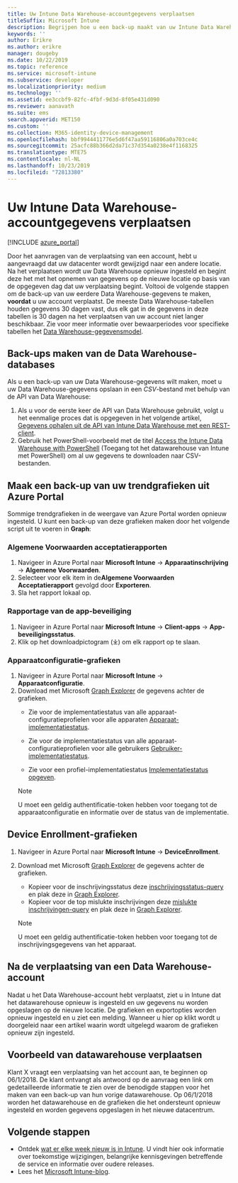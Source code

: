 ```yaml
---
title: Uw Intune Data Warehouse-accountgegevens verplaatsen
titleSuffix: Microsoft Intune
description: Begrijpen hoe u een back-up maakt van uw Intune Data Warehouse-gegevens bij het verplaatsen van uw account.
keywords: ''
author: Erikre
ms.author: erikre
manager: dougeby
ms.date: 10/22/2019
ms.topic: reference
ms.service: microsoft-intune
ms.subservice: developer
ms.localizationpriority: medium
ms.technology: ''
ms.assetid: ee3ccbf9-82fc-4fbf-9d3d-8f05e431d090
ms.reviewer: aanavath
ms.suite: ems
search.appverid: MET150
ms.custom: ''
ms.collection: M365-identity-device-management
ms.openlocfilehash: bbf9944411776e5d6f47aa59116806a0a703ce4c
ms.sourcegitcommit: 25acfc88b366d2da71c37d354a0238e4f1168325
ms.translationtype: MTE75
ms.contentlocale: nl-NL
ms.lasthandoff: 10/23/2019
ms.locfileid: "72813380"
---
```

# <a name="move-your-intune-data-warehouse-account-data"></a>Uw Intune Data Warehouse-accountgegevens verplaatsen 

[!INCLUDE [azure_portal](../includes/azure_portal.md)]

Door het aanvragen van de verplaatsing van een account, hebt u aangevraagd dat uw datacenter wordt gewijzigd naar een andere locatie. Na het verplaatsen wordt uw Data Warehouse opnieuw ingesteld en begint deze het met het opnemen van gegevens op de nieuwe locatie op basis van de opgegeven dag dat uw verplaatsing begint. Voltooi de volgende stappen om de back-up van uw eerdere Data Warehouse-gegevens te maken, **voordat** u uw account verplaatst. De meeste Data Warehouse-tabellen houden gegevens 30 dagen vast, dus elk gat in de gegevens in deze tabellen is 30 dagen na het verplaatsen van uw account niet langer beschikbaar. Zie voor meer informatie over bewaarperiodes voor specifieke tabellen het [Data Warehouse-gegevensmodel](reports-ref-data-model.md). 

## <a name="back-up-your-data-warehouse-data"></a>Back-ups maken van de Data Warehouse-databases 

Als u een back-up van uw Data Warehouse-gegevens wilt maken, moet u uw Data Warehouse-gegevens opslaan in een *CSV*-bestand met behulp van de API van Data Warehouse:  

1. Als u voor de eerste keer de API van Data Warehouse gebruikt, volgt u het eenmalige proces dat is opgegeven in het volgende artikel, [Gegevens ophalen uit de API van Intune Data Warehouse met een REST-client](reports-proc-data-rest.md).
2. Gebruik het PowerShell-voorbeeld met de titel [Access the Intune Data Warehouse with PowerShell](https://github.com/Microsoft/Intune-Data-Warehouse/tree/master/Samples/PowerShell) (Toegang tot het datawarehouse van Intune met PowerShell) om al uw gegevens te downloaden naar CSV-bestanden. 

## <a name="back-up-your-trend-charts-from-the-azure-portal"></a>Maak een back-up van uw trendgrafieken uit Azure Portal

Sommige trendgrafieken in de weergave van Azure Portal worden opnieuw ingesteld. U kunt een back-up van deze grafieken maken door het volgende script uit te voeren in **Graph**:   

### <a name="terms--conditions-acceptance-reports"></a>Algemene Voorwaarden acceptatierapporten
1. Navigeer in Azure Portal naar **Microsoft Intune** -> **Apparaatinschrijving** -> **Algemene Voorwaarden**.
2. Selecteer voor elk item in de**Algemene Voorwaarden** **Acceptatierapport** gevolgd door **Exporteren**.
3. Sla het rapport lokaal op.
 
### <a name="app-protection-reports"></a>Rapportage van de app-beveiliging  
1. Navigeer in Azure Portal naar **Microsoft Intune** -> **Client-apps** -> **App-beveiligingsstatus**.
2. Klik op het downloadpictogram (⤓) om elk rapport op te slaan.

### <a name="device-configuration-charts"></a>Apparaatconfiguratie-grafieken 
1. Navigeer in Azure Portal naar **Microsoft Intune** -> **Apparaatconfiguratie**.
2. Download met Microsoft [Graph Explorer](https://developer.microsoft.com/graph/graph-explorer) de gegevens achter de grafieken. 
    - Zie voor de implementatiestatus van alle apparaat-configuratieprofielen voor alle apparaten [Apparaat-implementatiestatus](https://graph.microsoft.com/beta/reports/deviceConfigurationDeviceActivity/content).

    - Zie voor de implementatiestatus van alle apparaat-configuratieprofielen voor alle gebruikers [Gebruiker-implementatiestatus](https://graph.microsoft.com/beta/reports/deviceConfigurationUserActivity/content).

    - Zie voor een profiel-implementatiestatus [Implementatiestatus opgeven](https://graph.microsoft.com/beta/deviceManagement/deviceConfigurations?$select=id,displayName,lastModifiedDateTime,deviceStatusOverview&$expand=deviceStatusOverview).
  
    > [!NOTE]
    > U moet een geldig authentificatie-token hebben voor toegang tot de apparaatconfiguratie en informatie over de status van de implementatie.

## <a name="device-enrollment-charts"></a>Device Enrollment-grafieken
1. Navigeer in Azure Portal naar **Microsoft Intune** -> **DeviceEnrollment**.
2. Download met Microsoft [Graph Explorer](https://developer.microsoft.com/graph/graph-explorer) de gegevens achter de grafieken.
    - Kopieer voor de inschrijvingsstatus deze [inschrijvingsstatus-query](https://graph.microsoft.com/beta/reports/managedDeviceEnrollmentFailureTrends()/content) en plak deze in [Graph Explorer](https://developer.microsoft.com/graph/graph-explorer).
    - Kopieer voor de top mislukte inschrijvingen deze [mislukte inschrijvingen-query](https://graph.microsoft.com/beta/reports/managedDeviceEnrollmentTopFailures(period=null)/content) en plak deze in [Graph Explorer](https://developer.microsoft.com/graph/graph-explorer).

    > [!NOTE]
    > U moet een geldig authentificatie-token hebben voor toegang tot de inschrijvingsgegevens van het apparaat. 

## <a name="after-a-data-warehouse-account-move"></a>Na de verplaatsing van een Data Warehouse-account

Nadat u het Data Warehouse-account hebt verplaatst, ziet u in Intune dat het datawarehouse opnieuw is ingesteld en uw gegevens nu worden opgeslagen op de nieuwe locatie. De grafieken en exportopties worden opnieuw ingesteld en u ziet een melding. Wanneer u hier op klikt wordt u doorgeleid naar een artikel waarin wordt uitgelegd waarom de grafieken opnieuw zijn ingesteld.  

## <a name="data-warehouse-move-example"></a>Voorbeeld van datawarehouse verplaatsen 

Klant X vraagt een verplaatsing van het account aan, te beginnen op 06/1/2018. De klant ontvangt als antwoord op de aanvraag een link om gedetailleerde informatie te zien over de benodigde stappen voor het maken van een back-up van hun vorige datawarehouse. Op 06/1/2018 worden het datawarehouse en de grafieken die het ondersteunt opnieuw ingesteld en worden gegevens opgeslagen in het nieuwe datacentrum. 

## <a name="next-steps"></a>Volgende stappen

- Ontdek [wat er elke week nieuw is in Intune](../fundamentals/whats-new.md). U vindt hier ook informatie over toekomstige wijzigingen, belangrijke kennisgevingen betreffende de service en informatie over oudere releases.
- Lees het [Microsoft Intune-blog](https://go.microsoft.com/fwlink/?LinkID=273882).
